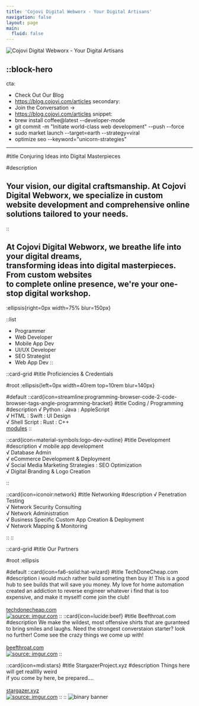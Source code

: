 ```yaml
---
title: 'Cojovi Digital Webworx - Your Digital Artisans'
navigation: false
layout: page
main:
  fluid: false
---
```

![Cojovi Digital Webworx - Your Digital Artisans](https://i.imgur.com/4Lfshn8.png "Cojovi Digital Webworx")

::block-hero
---
cta:
- Check Out Our Blog
- https://blog.cojovi.com/articles
secondary:
- Join the Conversation →
- https://blog.cojovi.com/articles
snippet: 
- brew install coffee@latest --developer-mode
- git commit -m "Initiate world-class web development" --push --force
- sudo market launch --target=earth --strategy=viral
- optimize seo --keyword="unicorn-strategies"

---
#title
Conjuring Ideas into Digital Masterpieces

#description
## Your vision, our digital craftsmanship. At Cojovi Digital Webworx, we specialize in custom website development and comprehensive online solutions tailored to your needs.
::

## At Cojovi Digital Webworx, we breathe life into your digital dreams, <br> transforming ideas into digital masterpieces. From custom websites <br> to complete online presence, we're your one-stop digital workshop.


:ellipsis{right=0px width=75% blur=150px}


  ::list
  - Programmer
  - Web Developer
  - Mobile App Dev
  - UI/UX Developer
  - SEO Strategist
  - Web App Dev
  ::

  

::card-grid
#title
Proficiencies & Credentials

#root
:ellipsis{left=0px width=40rem top=10rem blur=140px}

#default
  ::card{icon=streamline:programming-browser-code-2-code-browser-tags-angle-programming-bracket}
  #title
  Coding / Programming
  #description
 √ Python : Java : AppleScript <br>
 √ HTML : Swift : UI Design <br>
 √ Shell Script : Rust : C++ <br>
   [modules](https://modules.nuxtjs.org)
  ::

  ::card{icon=material-symbols:logo-dev-outline}
  #title
  Development
  #description
√ mobile app development <br>√ Database Admin <br>
√ eCommerce Development & Deployment <br>
√ Social Media Marketing Strategies : SEO Optimization <br>
√ Digital Branding & Logo Creation 

  ::

  ::card{icon=iconoir:network}
  #title
  Networking
  #description
√ Penetration Testing  <br>
√ Network Security Consulting <br>
√ Network Administration <br>
√ Business Specific Custom App Creation & Deployment <br>
√ Network Mapping & Monitoring

  ::
::

::card-grid
#title
Our Partners

#root
:ellipsis

#default
  ::card{icon=fa6-solid:hat-wizard}
  #title
  TechDoneCheap.com
  #description
  i would much rather build someting then buy it! This is a good hub to see builds that will save you money. My love for home automation created an addiction to reverse engineer whatever i find that is too expensive, and make it myself! come join the club!<br><br>
   [techdonecheap.com](https://techdonecheap.com)<br>
   <a href="https://imgur.com/McWDbr8"><img src="https://i.imgur.com/7QC5WBJ.png" title="source: imgur.com" /></a>
  ::
  ::card{icon=lucide:beef}
  #title
  Beefthroat.com
  #description
  We make the wildest, most offensive shirts that are guranteed to bring smiles and laughs.  Need the strongest converstaion starter? look no further!  Come see the crazy things we come up with! <br> <br>
   [beefthroat.com](https://beefthroat.com)<br>
   <a href="https://imgur.com/NjvLtlG"><img src="https://i.imgur.com/CmTOjYB.png" title="source: imgur.com" /></a>
  ::
 
  ::card{icon=mdi:stars}
  #title
  StargazerProject.xyz
  #description
   Things here will get reallllly weird<br> 
   if you come by here, be prepared....<br>  <br>
   [stargazer.xyz](https://stargazer.xyz)<br>
  <a href="https://imgur.com/Fto8pkO"><img src="https://i.imgur.com/9K6Noxf.png" title="source: imgur.com" /></a>
  ::
::
![binary banner](https://i.imgur.com/BIeRwBc.png) 
